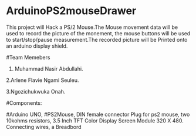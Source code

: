 # ArduinoPS2mouseDrawer

This project will Hack a PS/2 Mouse.The Mouse movement data will be used to record the  picture of the monement, the mouse buttons will be used to start/stop/pause measurement.The recorded picture  will be Printed  onto an arduino display shield.


#Team Memebers
1. Muhammad Nasir Abdullahi.

2.Arlene Flavie Ngami Seuleu.

3.Ngozichukwuka Onah. 



#Components:

#Arduino UNO, #PS2Mouse, DIN female connector Plug for ps2 mouse, two 10kohms resistors, 3.5 Inch TFT Color Display Screen Module 320 X 480. Connecting wires, a Breadbord
